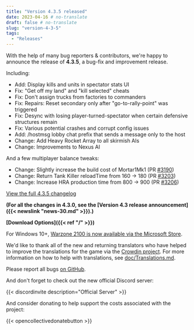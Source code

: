 ```yaml
---
title: "Version 4.3.5 released"
date: 2023-04-16 # no-translate
draft: false # no-translate
slug: "version-4-3-5"
tags:
  - "Releases"
---
```


With the help of many bug reporters & contributors, we're happy to announce the release of **4.3.5**, a bug-fix and improvement release.

Including:
- Add: Display kills and units in spectator stats UI
- Fix: "Get off my land" and "kill selected" cheats
- Fix: Don't assign trucks from factories to commanders
- Fix: Repairs: Reset secondary only after "go-to-rally-point" was triggered
- Fix: Desync with losing player-turned-spectator when certain defensive structures remain
- Fix: Various potential crashes and corrupt config issues
- Add: /hostmsg lobby chat prefix that sends a message only to the host
- Change: Add Heavy Rocket Array to all skirmish AIs
- Change: Improvements to Nexus AI

And a few multiplayer balance tweaks:
- Change: Slightly increase the build cost of Mortar1Mk1 (PR [#3190](https://github.com/Warzone2100/warzone2100/pull/3190))
- Change: Return Tank Killer reloadTime from 160 -> 180 (PR [#3203](https://github.com/Warzone2100/warzone2100/pull/3203))
- Change: Increase HRA production time from 800 -> 900 (PR [#3206](https://github.com/Warzone2100/warzone2100/pull/3206))

[View the full 4.3.5 changelog](https://github.com/Warzone2100/warzone2100/raw/4.3.5/ChangeLog)

**(For all the changes in 4.3.0, see the [Version 4.3 release announcement]({{< newslink "news-30.md" >}}).)**

**[Download Options]({{< ref "/" >}})**

For Windows 10+, [Warzone 2100 is now available via the Microsoft Store](https://www.microsoft.com/store/apps/9MW0Z4MPCS8C).

We'd like to thank all of the new and returning translators who have helped to improve the translations for the game via the [Crowdin project](https://crowdin.com/project/warzone2100). For more information on how to help with translations, see [doc/Translations.md](https://github.com/Warzone2100/warzone2100/blob/master/doc/Translations.md#how-do-i-help-translate).

Please report all bugs [on GitHub](https://github.com/Warzone2100/warzone2100/issues).

And don't forget to check out the new official Discord server:

{{< discordinvite description="Official Server" >}}

And consider donating to help support the costs associated with the project:

{{< opencollectivedonatebutton >}}
